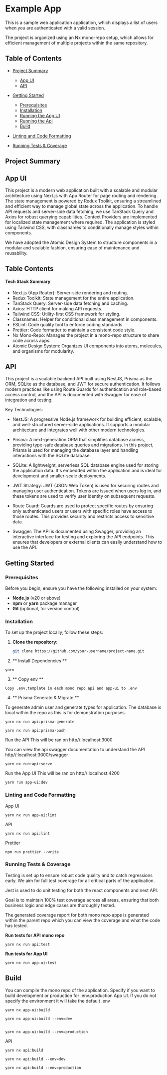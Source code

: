 # Example App

This is a sample web application application, which displays a list of users when you are authenticated with a valid session.

The project is organized using an Nx mono-repo setup, which allows for efficient management of multiple projects within the same repository.

## Table of Contents

- [Project Summary](#tech-stack)
  - [App UI](#app-ui)
  - [API](#api)
- [Getting Started](#getting-started)

  - [Prerequisites](#prerequisites)
  - [Installation](#installation)
  - [Running the App UI](#running-the-app-ui)
  - [Running the Api](#running-the-app-ui)
  - [Build](#running-the-app-ui)

- [Linting and Code Formatting](#linting-and-code-formatting)
- [Running Tests & Coverage](#running-tests-&-coverage)

## Project Summary

## App UI

This project is a modern web application built with a scalable and modular architecture using Next.js with App Router for page routing and rendering. The state management is powered by Redux Toolkit, ensuring a streamlined and efficient way to manage global state across the application. To handle API requests and server-side data fetching, we use TanStack Query and Axios for robust querying capabilities. Context Providers are implemented for localized state management where required. The application is styled using Tailwind CSS, with classnames to conditionally manage styles within components.

We have adopted the Atomic Design System to structure components in a modular and scalable fashion, ensuring ease of maintenance and reusability.

## Table Contents

#### Tech Stack Summary

- Next.js (App Router): Server-side rendering and routing.
- Redux Toolkit: State management for the entire application.
- TanStack Query: Server-side data fetching and caching.
- Axios: HTTP client for making API requests.
- Tailwind CSS: Utility-first CSS framework for styling.
- Classnames: Helper for conditional class management in components.
- ESLint: Code quality tool to enforce coding standards.
- Prettier: Code formatter to maintain a consistent code style.
- Nx Mono-Repo: Manages the project in a mono-repo structure to share code across apps.
- Atomic Design System: Organizes UI components into atoms, molecules, and organisms for modularity.

## API

This project is a scalable backend API built using NestJS, Prisma as the ORM, SQLite as the database, and JWT for secure authentication. It follows modern practices like using Route Guards for authentication and role-based access control, and the API is documented with Swagger for ease of integration and testing.

Key Technologies:

- NestJS: A progressive Node.js framework for building efficient, scalable, and well-structured server-side applications. It supports a modular architecture and integrates well with other modern technologies.

- Prisma: A next-generation ORM that simplifies database access, providing type-safe database queries and migrations. In this project, Prisma is used for managing the database layer and handling interactions with the SQLite database.

- SQLite: A lightweight, serverless SQL database engine used for storing the application data. It's embedded within the application and is ideal for development and smaller-scale deployments.

- JWT Strategy: JWT (JSON Web Token) is used for securing routes and managing user authentication. Tokens are issued when users log in, and these tokens are used to verify user identity on subsequent requests.

- Route Guard: Guards are used to protect specific routes by ensuring only authenticated users or users with specific roles have access to those routes. This provides security and restricts access to sensitive data.

- Swagger: The API is documented using Swagger, providing an interactive interface for testing and exploring the API endpoints. This ensures that developers or external clients can easily understand how to use the API.

## Getting Started

### Prerequisites

Before you begin, ensure you have the following installed on your system:

- **Node.js** (v20 or above)
- **npm** or **yarn** package manager
- **Git** (optional, for version control)

### Installation

To set up the project locally, follow these steps:

1. **Clone the repository**:

   ```bash
   git clone https://github.com/your-username/project-name.git
   ```

2. ** Install Dependencies **

```
yarn
```

3. ** Copy env **

```
Copy .env.template in each mono repo api and app-ui to .env
```

4. ** Prisma Generate & Migrate **

To generate admin user and generate types for application. The database is local within the repo as this is for demonstration purposes.

```
yarn nx run api:prisma-generate
```

```
yarn nx run api:prisma-push
```

Run the API
This will be ran on http//:localhost:3000

You can view the api swagger documentation to understand the API
http//:localhost:3000/swagger

```
yarn nx run:api:serve
```

Run the App UI
This will be ran on http//:localhost:4200

```
yarn run app-ui:dev
```

### Linting and Code Formatting

App UI

```
yarn nx run app-ui:lint
```

API

```
yarn nx run api:lint
```

Prettier

```
npm run prettier --write .
```

### Running Tests & Coverage

Testing is set up to ensure robust code quality and to catch regressions early. We aim for full test coverage for all critical parts of the application.

Jest is used to do unit testing for both the react components and nest API.

Goal is to maintain 100% test coverage across all areas, ensuring that both business logic and edge cases are thoroughly tested.

The generated coverage report for both mono repo apps is generated within the parent repo which you can view the coverage and what the code has tested.

**Run tests for API mono repo**

```
yarn nx run api:test

```

**Run tests for App UI**

```
yarn nx run app-ui:test

```

## Build

You can compile the mono repo of the application. Specify if you want to build development or production for .env.production
App UI. If you do not specify the environment it will take the default .env

```
yarn nx app-ui:build

yarn nx app-ui:build --env=dev


yarn nx app-ui:build --env=production
```

API

```
yarn nx api:build

yarn nx api:build --env=dev

yarn nx api:build --env=production
```
